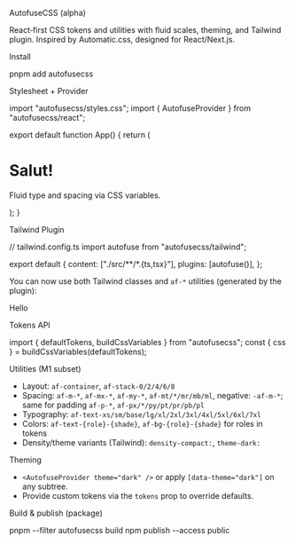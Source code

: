 AutofuseCSS (alpha)

React‑first CSS tokens and utilities with fluid scales, theming, and Tailwind plugin. Inspired by Automatic.css, designed for React/Next.js.

Install

pnpm add autofusecss

Stylesheet + Provider

import "autofusecss/styles.css";
import { AutofuseProvider } from "autofusecss/react";

export default function App() {
  return (
    <AutofuseProvider theme="light" density="comfortable">
      <div className="af-container af-stack-6">
        <h1 className="af-text-3xl af-text-primary-700">Salut!</h1>
        <p className="af-text-base">Fluid type and spacing via CSS variables.</p>
      </div>
    </AutofuseProvider>
  );
}

Tailwind Plugin

// tailwind.config.ts
import autofuse from "autofusecss/tailwind";

export default {
  content: ["./src/**/*.{ts,tsx}"],
  plugins: [autofuse()],
};

You can now use both Tailwind classes and `af-*` utilities (generated by the plugin):

<div className="af-mx-4 af-py-4 af-text-xl af-text-primary-700">Hello</div>

Tokens API

import { defaultTokens, buildCssVariables } from "autofusecss";
const { css } = buildCssVariables(defaultTokens);

Utilities (M1 subset)

- Layout: `af-container`, `af-stack-0/2/4/6/8`
- Spacing: `af-m-*`, `af-mx-*`, `af-my-*`, `af-mt/*/mr/mb/ml`, negative: `-af-m-*`; same for padding `af-p-*`, `af-px/*/py/pt/pr/pb/pl`
- Typography: `af-text-xs/sm/base/lg/xl/2xl/3xl/4xl/5xl/6xl/7xl`
- Colors: `af-text-{role}-{shade}`, `af-bg-{role}-{shade}` for roles in tokens
- Density/theme variants (Tailwind): `density-compact:`, `theme-dark:`

Theming

- `<AutofuseProvider theme="dark" />` or apply `[data-theme="dark"]` on any subtree.
- Provide custom tokens via the `tokens` prop to override defaults.

Build & publish (package)

pnpm --filter autofusecss build
npm publish --access public
